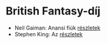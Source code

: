 # British Fantasy-díj

- Neil Gaiman: Anansi fiúk [részletek](_details/Neil%20Gaiman.md#id_1432)
- Stephen King: Az [részletek](_details/Stephen%20King.md#id_555)